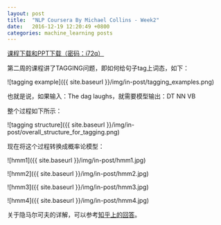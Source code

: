 ```yaml
---
layout: post
title:  "NLP Coursera By Michael Collins - Week2"
date:   2016-12-19 12:20:49 +0800
categories: machine_learning posts
---
```


[课程下载和PPT下载（密码：i72q）][]

第二周的课程讲了TAGGING问题，即如何给句子tag上词态，如下：

![tagging example]({{ site.baseurl }}/img/in-post/tagging_examples.png)

也就是说，如果输入：The dag laughs，就需要模型输出：DT NN VB

整个过程如下所示：

![tagging structure]({{ site.baseurl }}/img/in-post/overall_structure_for_tagging.png)

现在将这个过程转换成概率论模型：

![hmm1]({{ site.baseurl }}/img/in-post/hmm1.jpg)

![hmm2]({{ site.baseurl }}/img/in-post/hmm2.jpg)

![hmm3]({{ site.baseurl }}/img/in-post/hmm3.jpg)

![hmm4]({{ site.baseurl }}/img/in-post/hmm4.jpg)

关于隐马尔可夫的详解，可以参考[知乎上的回答][]。

[课程下载和PPT下载（密码：i72q）]: https://pan.baidu.com/s/1dFrAcjJ

[知乎上的回答]:https://www.zhihu.com/question/20962240
